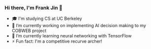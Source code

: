 ### Hi there, I'm Frank Jin 👋

- 🎓 I'm studying CS at UC Berkeley
- 🔭 I’m currently working on implementing AI decision making to my COBWEB project
- 🌱 I’m currently learning neural networking with TensorFlow
- ⚡ Fun fact: I'm a competitive recurve archer!
